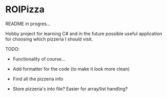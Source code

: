 # ROIPizza
README in progres...

Hobby project for learning C# and in the future possible useful application for choosing which pizzeria I should visit. 

TODO:
- Functionality of course...

- Add formatter for the code (to make it look more clean)
- Find all the pizzeria info
- Store pizzeria's into file? Easier for array/list handling?
